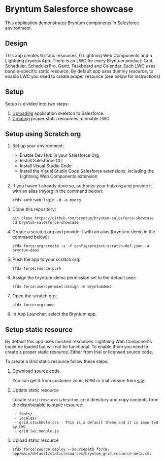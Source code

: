 # Bryntum Salesforce showcase

This application demonstrates Bryntum components in Salesforce environment.

## Design

This app creates 6 static resources, 6 Lightning Web Components and a Lightning `Bryntum` App. There is an LWC
for every Bryntum product: Grid, Scheduler, SchedulerPro, Gantt, Taskboard and Calendar. Each LWC uses
bundle-specific static resource. By default app uses dummy resource, to enable LWC you need to create
proper resource (see below for instructions)

## Setup

Setup is divided into two steps:
1. [Uploading](https://github.com/bryntum/bryntum-salesforce-showcase#setup-using-scratch-org) application skeleton to Salesforce.
2. [Creating](https://github.com/bryntum/bryntum-salesforce-showcase#setup-static-resource) proper static resources to enable LWC.

## Setup using Scratch org

1. Set up your environment:

    - Enable Dev Hub in your Salesforce Org
    - Install Salesforce CLI
    - Install Visual Studio Code
    - Install the Visual Studio Code Salesforce extensions, including the Lightning Web Components extension

2. If you haven't already done so, authorize your hub org and provide it with an alias (myorg in the command below):

    ```
    sfdx auth:web:login -d -a myorg
    ```

3. Clone this repository:

    ```
    git clone https://github.com/bryntum/bryntum-salesforce-showcase
    cd bryntum-salesforce-showcase
    ```

4. Create a scratch org and provide it with an alias (bryntum-demo in the command below):

    ```
    sfdx force:org:create -s -f config/project-scratch-def.json -a bryntum-demo
    ```

5. Push the app to your scratch org:

    ```
    sfdx force:source:push
    ```

6. Assign the bryntum-demo permission set to the default user:

    ```
    sfdx force:user:permset:assign -n bryntumdemo
    ```

7. Open the scratch org:

    ```
    sfdx force:org:open
    ```

8. In App Launcher, select the Bryntum app.

## Setup static resource

By default this app uses mocked resources. Lightning Web Components could be loaded but will not be
functional. To enable them you need to create a proper static resource. Either from trial or licensed
source code.

To create a Grid static resource follow these steps:

1. Download source code.

    You can get it from customer zone, NPM or trial version from [site](https://bryntum.com/download/)

2. Update static resource

    Locate `staticresources/bryntum_grid` directory and copy contents from the distributable to static resource:
        
        - fonts/
        - locales/
        - grid.stockholm.css - This is a default theme and it is imported by LWC
        - grid.lwc.module.js

3. Upload static resource

    ```
    sfdx force:source:deploy --sourcepath force-app/main/default/staticresources/bryntum_grid.resource-meta.xml
    ```
